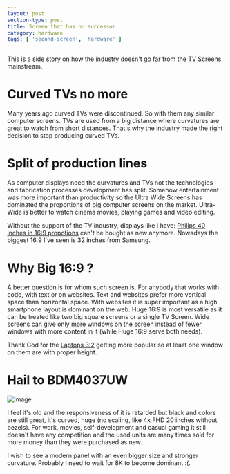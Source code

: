 ```yaml
---
layout: post
section-type: post
title: Screen that has no successor
category: hardware
tags: [ 'second-screen', 'hardware' ]
---
```

This is a side story on how the industry doesn't go far from the TV Screens mainstream.

# Curved TVs no more

Many years ago curved TVs were discontinued. So with them any similar computer screens. TVs are used from a big distance where curvatures are great to watch from short distances. 
That's why the industry made the right decision to stop producing curved TVs.

# Split of production lines

As computer displays need the curvatures and TVs not the technologies and fabrication processes development has split. 
Somehow entertainment was more important than productivity so the Ultra Wide Screens has dominated the proportions of big computer screens on the market.
Ultra-Wide is better to watch cinema movies, playing games and video editing. 

Without the support of the TV industry, displays like I have: [Philips 40 inches in 16:9 propotions](https://www.philips.co.uk/c-p/BDM4037UW_00/brilliance-4k-ultra-hd-lcd-display-with-multiview) can't be bought as new anymore.
Nowadays the biggest 16:9 I've seen is 32 inches from Samsung.

# Why Big 16:9 ?

A better question is for whom such screen is. For anybody that works with code, with text or on websites. Text and websites prefer more vertical space than horizontal space.
With websites it is super important as a high smartphone layout is dominant on the web.
Huge 16:9 is most versatile as it can be treated like two big square screens or a single TV Screen. Wide screens can give only more windows on the screen instead of fewer windows with more content in it (while Huge 16:9 serve both needs).

Thank God for the [Laptops 3:2](https://www.theverge.com/2021/1/19/22238671/16-9-aspect-ratio-hp-elite-folio-dell-latitude-lenovo-thinkbook-plus-legion-7) getting more popular so at least one window on them are with proper height.

# Hail to BDM4037UW

![image](https://user-images.githubusercontent.com/6271645/153392328-ea93b918-06c9-452a-9e3b-a6d9cca9bb93.png)


I feel it's old and the responsiveness of it is retarded but black and colors are still great, it's curved, huge (no scaling, like 4x FHD 20 inches without bezels). 
For work, movies, self-development and casual gaming it still doesn't have any competition and the used units are many times sold for more money than they were purchased as new.

I wish to see a modern panel with an even bigger size and stronger curvature. Probably I need to wait for 8K to become dominant :(.
